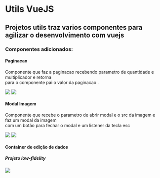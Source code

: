 <h1> Utils VueJS </h1>
<h2>Projetos utils traz varios componentes para agilizar o desenvolvimento com vuejs </h2>

<h3>Componentes adicionados: </h3>

<h4>Paginacao </h4>
<p> Componente que faz a paginacao recebendo parametro de quantidade e multiplicador e retorna </br> 
para o componente pai o valor da paginacao . 
</p>
<img src="https://github.com/waltereidi/utils/assets/6370415/6eba11d6-83d3-492d-93f0-856cd490f647" > 
<img src="https://github.com/waltereidi/utils/assets/6370415/01738a35-eb07-4ba3-b1ef-5bb312be7f32"> 

<h4> Modal Imagem </h4> 
<p> Componente que recebe o parametro de abrir modal e o src da imagem e faz um modal da imagem </br> 
com um botão para fechar o modal e um listener da tecla esc 
</p>
<img src="https://github.com/waltereidi/utils/assets/6370415/a70733cf-41c9-4cdf-ba53-dcfe6c37b2fc">



<img src="https://github.com/waltereidi/utils/assets/6370415/55e2d6ae-13ae-4875-8e93-8d87e90a8f45">
<h4>Container de edição de dados</h4>
<h5>Projeto low-fidelity</h5>
<img src="https://github.com/waltereidi/utils/assets/6370415/3daef161-eab1-4edd-ab6e-6155cb11e130">
